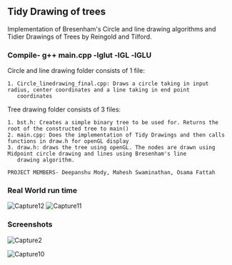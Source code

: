 ## Tidy Drawing of trees
Implementation of Bresenham's Circle and line drawing algorithms and Tidier Drawings of Trees by Reingold and Tilford.

### Compile- g++ main.cpp -lglut -lGL -lGLU

Circle and line drawing folder consists of 1 file: 
```
1. Circle_linedrawing_final.cpp: Draws a circle taking in input radius, center coordinates and a line taking in end point 
   coordinates  
```
Tree drawing folder consists of 3 files:  
```
1. bst.h: Creates a simple binary tree to be used for. Returns the root of the constructed tree to main()  
2. main.cpp: Does the implementation of Tidy Drawings and then calls functions in draw.h for openGL display  
3. draw.h: draws the tree using openGL. The nodes are drawn using Midpoint circle drawing and lines using Bresenham's line 
   drawing algorithm.  
```
  
`PROJECT MEMBERS- Deepanshu Mody, Mahesh Swaminathan, Osama Fattah`

### Real World run time
![Capture12](https://user-images.githubusercontent.com/39831386/141995931-919e4758-1971-4904-8add-4c43bd98594e.PNG)
![Capture11](https://user-images.githubusercontent.com/39831386/141995942-d8e1aa5c-6475-417e-ac9a-5bb96f2c8f1f.PNG)

### Screenshots
![Capture2](https://user-images.githubusercontent.com/39831386/141995801-abb04c8a-5ccf-4bb2-8c8b-c325b8cf40a4.PNG)

![Capture10](https://user-images.githubusercontent.com/39831386/141995918-dfc16bf9-a4eb-4947-b0e5-eab7d946e736.PNG)



